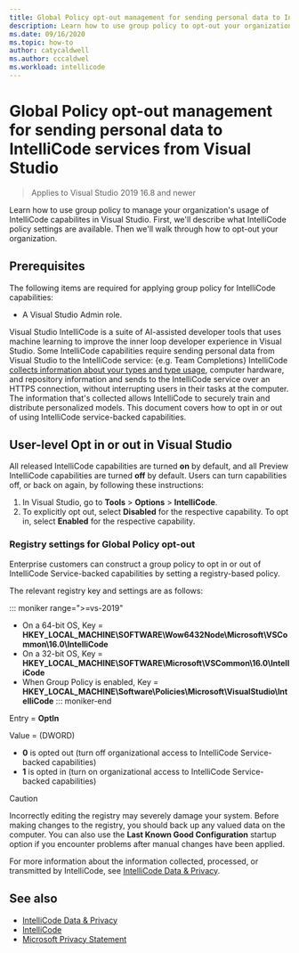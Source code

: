 ```yaml
---
title: Global Policy opt-out management for sending personal data to IntelliCode services from Visual Studio
description: Learn how to use group policy to opt-out your organization from sending personal data to IntelliCode Services in Visual Studio.
ms.date: 09/16/2020
ms.topic: how-to
author: catycaldwell
ms.author: cccaldwel
ms.workload: intellicode
---
```

# Global Policy opt-out management for sending personal data to IntelliCode services from Visual Studio

> Applies to Visual Studio 2019 16.8 and newer

Learn how to use group policy to manage your organization's usage of IntelliCode capabilites in Visual Studio. First,
we'll describe what IntelliCode policy settings are available. Then we'll walk
through how to opt-out your organization.

## Prerequisites

The following items are required for applying group policy for IntelliCode capabilities:

- A Visual Studio Admin role.

Visual Studio IntelliCode is a suite of AI-assisted developer tools that uses machine learning to improve the inner loop developer experience in Visual Studio. Some IntelliCode capabilities require sending personal data from Visual Studio to the IntelliCode service: {e.g. Team Completions} IntelliCode [collects information about your types and type usage](https://docs.microsoft.com/visualstudio/intellicode/custom-models#data-and-privacy), computer hardware, and repository information and sends to the IntelliCode service over an HTTPS connection, without interrupting users in their tasks at the computer. The information that's collected allows IntelliCode to securely train and distribute personalized models. This document covers how to opt in or out of using IntelliCode service-backed capabilities.

## User-level Opt in or out in Visual Studio
All released IntelliCode capabilities are turned **on** by default, and all Preview IntelliCode capabilities are turned **off** by default. Users can turn capabilities off, or back on again, by following these instructions:

1. In Visual Studio, go to **Tools** > **Options** > **IntelliCode**.
1. To explicitly opt out, select **Disabled** for the respective capability. To opt in, select **Enabled** for the respective capability.


### Registry settings for Global Policy opt-out

Enterprise customers can construct a group policy to opt in or out of IntelliCode Service-backed capabilities by setting a registry-based policy.

The relevant registry key and settings are as follows:

::: moniker range=">=vs-2019"
- On a 64-bit OS, Key = **HKEY_LOCAL_MACHINE\SOFTWARE\Wow6432Node\Microsoft\VSCommon\16.0\IntelliCode**
- On a 32-bit OS, Key = **HKEY_LOCAL_MACHINE\SOFTWARE\Microsoft\VSCommon\16.0\IntelliCode**
- When Group Policy is enabled, Key = **HKEY_LOCAL_MACHINE\Software\Policies\Microsoft\VisualStudio\IntelliCode**
::: moniker-end

Entry = **OptIn**

Value = (DWORD)

- **0** is opted out (turn off organizational access to IntelliCode Service-backed capabilities)
- **1** is opted in (turn on organizational access to IntelliCode Service-backed capabilities)

> [!CAUTION]
> Incorrectly editing the registry may severely damage your system. Before making changes to the registry, you should back up any valued data on the computer. You can also use the **Last Known Good Configuration** startup option if you encounter problems after manual changes have been applied.

For more information about the information collected, processed, or transmitted by IntelliCode, see [IntelliCode Data & Privacy](https://docs.microsoft.com/visualstudio/intellicode/custom-models#data-and-privacy).

## See also

* [IntelliCode Data & Privacy](https://docs.microsoft.com/visualstudio/intellicode/custom-models#data-and-privacy)
* [IntelliCode](https://aka.ms/intellicode)
* [Microsoft Privacy Statement](https://privacy.microsoft.com/privacystatement)
